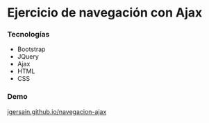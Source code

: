 # Ejercicio de navegación con Ajax

### Tecnologías

- Bootstrap
- JQuery
- Ajax
- HTML
- CSS

### Demo

[jgersain.github.io/navegacion-ajax](https://jgersain.github.io/navegacion-ajax/)